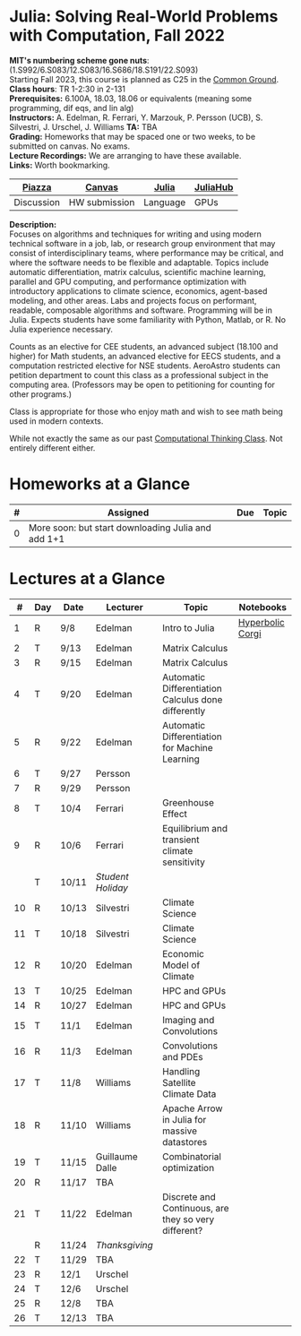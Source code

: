 # Julia: Solving Real-World Problems with Computation, Fall 2022
**MIT's numbering scheme gone nuts**: (1.S992/6.S083/12.S083/16.S686/18.S191/22.S093)  
Starting Fall 2023, this course is planned as C25 in the [Common Ground](https://computing.mit.edu/cross-cutting/common-ground-for-computing-education/common-ground-subjects/).  
**Class hours**: TR 1-2:30 in 2-131  
**Prerequisites:** 6.100A, 18.03, 18.06 or equivalents (meaning some programming, dif eqs, and lin alg)  
**Instructors:** A. Edelman, R. Ferrari, Y. Marzouk, P. Persson (UCB), S. Silvestri, J. Urschel, J. Williams
**TA:** TBA  
**Grading:** Homeworks that may be spaced one or two weeks, to be submitted on canvas.  No exams.  
**Lecture Recordings:** We are arranging to have these available.  
**Links:** Worth bookmarking.  


| [Piazza](piazza.com/mit/fall2022/179e6) | [Canvas](https://canvas.mit.edu/courses/15758) | [Julia](https://julialang.org/) | [JuliaHub](https://juliahub.com/ui/Home) |
|-|-|-|-|
|Discussion|HW submission |Language|GPUs|

**Description:**  
Focuses on algorithms and techniques for writing and using modern technical software in a job, lab, or research group environment that may consist of interdisciplinary teams, where performance may be critical, and where the software needs to be flexible and adaptable. Topics include automatic differentiation, matrix calculus, scientific machine learning, parallel and GPU computing, and performance optimization with introductory applications to climate science, economics, agent-based modeling, and other areas. Labs and projects focus on performant, readable, composable algorithms and software. Programming will be in Julia. Expects students have some familiarity with Python, Matlab, or R. No Julia experience necessary.

Counts as an elective for CEE students, an advanced subject (18.100 and higher) for Math students, an advanced elective for EECS students, and a computation restricted elective for NSE students. AeroAstro students can petition department to count this class as a professional subject in the computing area.
(Professors may be open to petitioning for counting for other programs.)

Class is appropriate for those who enjoy math and wish to see math being used in modern contexts.

While not exactly the same as our past [Computational Thinking Class](https://computationalthinking.mit.edu/Spring21/).  Not entirely different either.

# Homeworks at a Glance
|#|Assigned|Due|Topic|
|-|-|-|-|
|0| More soon: but start downloading Julia and add 1+1|

# Lectures at a Glance
|#|Day|Date|Lecturer|Topic| Notebooks |
|-|-|-|-|-|-|
|1|R|9/8|Edelman|Intro to Julia| [Hyperbolic Corgi](https://github.com/mitmath/JuliaComputation/blob/main/Class%20Notebooks/1.HypergolicCorgi.jl) |
|2|T|9/13|Edelman|Matrix Calculus|
|3|R|9/15|Edelman|Matrix Calculus|
|4|T|9/20|Edelman|Automatic Differentiation Calculus done differently|
|5|R|9/22|Edelman|Automatic Differentiation for Machine Learning  |
|6|T|9/27|Persson||
|7|R|9/29|Persson||
|8|T|10/4|Ferrari|Greenhouse Effect|
|9|R|10/6|Ferrari|Equilibrium and transient climate sensitivity|
||T|10/11|*Student Holiday*||
|10|R|10/13|Silvestri|Climate Science|
|11|T|10/18|Silvestri|Climate Science|
|12|R|10/20|Edelman|Economic Model of Climate|
|13|T|10/25|Edelman|HPC and GPUs|
|14|R|10/27|Edelman|HPC and GPUs|
|15|T|11/1|Edelman|Imaging and Convolutions|
|16|R|11/3|Edelman|Convolutions and PDEs |
|17|T|11/8|Williams|Handling Satellite Climate Data|
|18|R|11/10|Williams|Apache Arrow in Julia for massive datastores|
|19|T|11/15|Guillaume Dalle|Combinatorial optimization|
|20|R|11/17|TBA||
|21|T|11/22|Edelman|Discrete and Continuous, are they so very different?|
||R|11/24|*Thanksgiving*||
|22|T|11/29|TBA||
|23|R|12/1|Urschel|
|24|T|12/6|Urschel||
|25|R|12/8|TBA||
|26|T|12/13|TBA||
